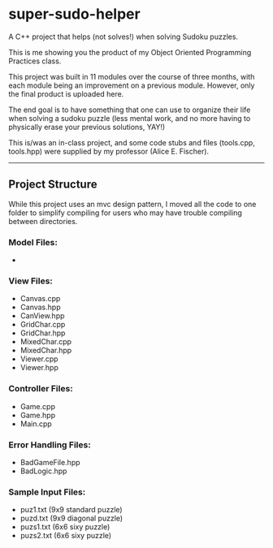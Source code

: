 # super-sudo-helper
A C++ project that helps (not solves!) when solving Sudoku puzzles.

This is me showing you the product of my Object Oriented Programming Practices class. 

This project was built in 11 modules over the course of three months, with each module being an improvement on a previous module. However, only the final product is uploaded here.

The end goal is to have something that one can use to organize their life when solving a sudoku puzzle (less mental work, and no more having to physically erase your previous solutions, YAY!)

This is/was an in-class project, and some code stubs and files (tools.cpp, tools.hpp) were supplied by my professor (Alice E. Fischer).

- - - - 

## Project Structure
While this project uses an mvc design pattern, I moved all the code to one folder to simplify compiling for users who may have trouble compiling between directories.

### Model Files:
- 

### View Files:
- Canvas.cpp
- Canvas.hpp
- CanView.hpp
- GridChar.cpp
- GridChar.hpp
- MixedChar.cpp
- MixedChar.hpp
- Viewer.cpp
- Viewer.hpp

### Controller Files:
- Game.cpp
- Game.hpp
- Main.cpp

### Error Handling Files:
- BadGameFile.hpp
- BadLogic.hpp

### Sample Input Files:
- puz1.txt (9x9 standard puzzle)
- puzd.txt (9x9 diagonal puzzle)
- puzs1.txt (6x6 sixy puzzle)
- puzs2.txt (6x6 sixy puzzle)

